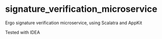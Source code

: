 # signature_verification_microservice
Ergo signature verification microservice, using Scalatra and AppKit

Tested with IDEA
